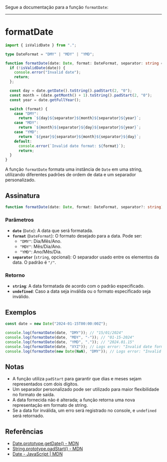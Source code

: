 Segue a documentação para a função `formatDate`:

---

# formatDate

```typescript
import { isValidDate } from ".";

type DateFormat = "DMY" | "MDY" | "YMD";

function formatDate(date: Date, format: DateFormat, separator: string = "/"): string | undefined {
  if (!isValidDate(date)) {
    console.error("Invalid date");
    return;
  };

  const day = date.getDate().toString().padStart(2, "0");
  const month = (date.getMonth() + 1).toString().padStart(2, "0");
  const year = date.getFullYear();

  switch (format) {
    case "DMY":
      return `${day}${separator}${month}${separator}${year}`;
    case "MDY":
      return `${month}${separator}${day}${separator}${year}`;
    case "YMD":
      return `${year}${separator}${month}${separator}${day}`;
    default:
      console.error(`Invalid date format: ${format}`);
      return;
  }
}
```

A função `formatDate` formata uma instância de `Date` em uma string, utilizando diferentes padrões de ordem de data e um separador personalizado.

## Assinatura

```typescript
function formatDate(date: Date, format: DateFormat, separator?: string): string | undefined;
```

### Parâmetros

- **`date`** (`Date`): A data que será formatada.
- **`format`** (`DateFormat`): O formato desejado para a data. Pode ser:
  - `"DMY"`: Dia/Mês/Ano.
  - `"MDY"`: Mês/Dia/Ano.
  - `"YMD"`: Ano/Mês/Dia.
- **`separator`** (`string`, opcional): O separador usado entre os elementos da data. O padrão é `"/"`.

### Retorno

- **`string`**: A data formatada de acordo com o padrão especificado.
- **`undefined`**: Caso a data seja inválida ou o formato especificado seja inválido.

## Exemplos

```typescript
const date = new Date("2024-01-15T00:00:00Z");

console.log(formatDate(date, "DMY")); // "15/01/2024"
console.log(formatDate(date, "MDY", "-")); // "01-15-2024"
console.log(formatDate(date, "YMD", ".")); // "2024.01.15"
console.log(formatDate(date, "XYZ")); // Logs error: "Invalid date format: XYZ"
console.log(formatDate(new Date(NaN), "DMY")); // Logs error: "Invalid date"
```

## Notas

- A função utiliza `padStart` para garantir que dias e meses sejam representados com dois dígitos.
- Um separador personalizado pode ser utilizado para maior flexibilidade no formato de saída.
- A data fornecida não é alterada; a função retorna uma nova representação em formato de string.
- Se a data for inválida, um erro será registrado no console, e `undefined` será retornado.

## Referências

- [Date.prototype.getDate() - MDN](https://developer.mozilla.org/en-US/docs/Web/JavaScript/Reference/Global_Objects/Date/getDate)
- [String.prototype.padStart() - MDN](https://developer.mozilla.org/en-US/docs/Web/JavaScript/Reference/Global_Objects/String/padStart)
- [Date - JavaScript | MDN](https://developer.mozilla.org/en-US/docs/Web/JavaScript/Reference/Global_Objects/Date)